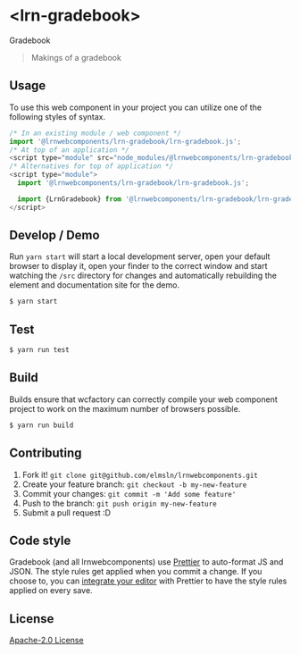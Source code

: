 # &lt;lrn-gradebook&gt;

Gradebook
> Makings of a gradebook

## Usage
To use this web component in your project you can utilize one of the following styles of syntax.

```js
/* In an existing module / web component */
import '@lrnwebcomponents/lrn-gradebook/lrn-gradebook.js';
/* At top of an application */
<script type="module" src="node_modules/@lrnwebcomponents/lrn-gradebook/lrn-gradebook.js"></script>
/* Alternatives for top of application */
<script type="module">
  import '@lrnwebcomponents/lrn-gradebook/lrn-gradebook.js';

  import {LrnGradebook} from '@lrnwebcomponents/lrn-gradebook/lrn-gradebook.js';
</script>
```

## Develop / Demo
Run `yarn start` will start a local development server, open your default browser to display it, open your finder to the correct window and start watching the `/src` directory for changes and automatically rebuilding the element and documentation site for the demo.
```bash
$ yarn start
```

## Test

```bash
$ yarn run test
```

## Build
Builds ensure that wcfactory can correctly compile your web component project to
work on the maximum number of browsers possible.
```bash
$ yarn run build
```

## Contributing

1. Fork it! `git clone git@github.com/elmsln/lrnwebcomponents.git`
2. Create your feature branch: `git checkout -b my-new-feature`
3. Commit your changes: `git commit -m 'Add some feature'`
4. Push to the branch: `git push origin my-new-feature`
5. Submit a pull request :D

## Code style

Gradebook (and all lrnwebcomponents) use [Prettier][prettier] to auto-format JS and JSON.  The style rules get applied when you commit a change.  If you choose to, you can [integrate your editor][prettier-ed] with Prettier to have the style rules applied on every save.

[prettier]: https://github.com/prettier/prettier/
[prettier-ed]: https://github.com/prettier/prettier/#editor-integration
[polyserve]: https://github.com/Polymer/polyserve
[web-component-tester]: https://github.com/Polymer/web-component-tester

## License
[Apache-2.0 License](http://opensource.org/licenses/Apache-2.0)